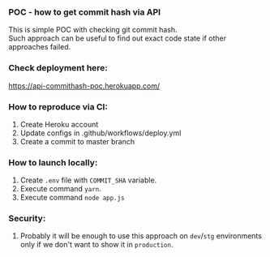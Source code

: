 ### POC - how to get commit hash via API
This is simple POC with checking git commit hash.  
Such approach can be useful to find out exact code state if other approaches failed.  

### Check deployment here:
https://api-commithash-poc.herokuapp.com/

### How to reproduce via CI:
1. Create Heroku account
2. Update configs in .github/workflows/deploy.yml
3. Create a commit to master branch

### How to launch locally:
1. Create `.env` file with `COMMIT_SHA` variable.
2. Execute command `yarn`.
3. Execute command `node app.js`

### Security:
1. Probably it will be enough to use this approach on `dev`/`stg` environments only if we don't want to show it in `production`.